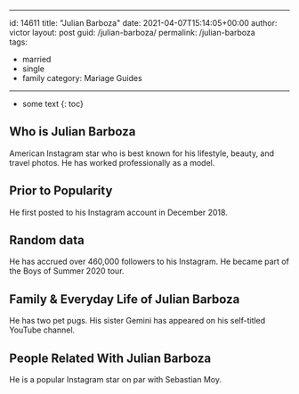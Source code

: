  ---
id: 14611
title: "Julian Barboza"
date: 2021-04-07T15:14:05+00:00
author: victor
layout: post
guid: /julian-barboza/
permalink: /julian-barboza  
tags:
  - married
  - single
  - family
category: Mariage Guides
---

* some text
{: toc}

## Who is Julian Barboza

American Instagram star who is best known for his lifestyle, beauty, and travel photos. He has worked professionally as a model.

## Prior to Popularity

He first posted to his Instagram account in December 2018.

## Random data

He has accrued over 460,000 followers to his Instagram. He became part of the Boys of Summer 2020 tour. 

## Family & Everyday Life of Julian Barboza

He has two pet pugs. His sister Gemini has appeared on his self-titled YouTube channel.

## People Related With Julian Barboza

He is a popular Instagram star on par with Sebastian Moy.
 